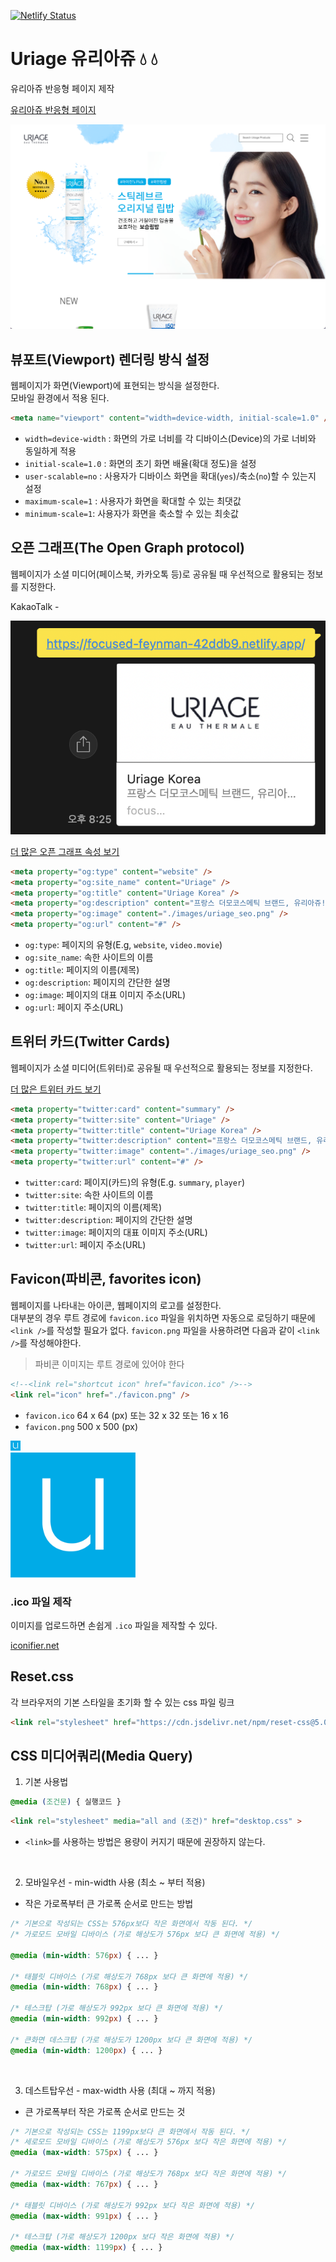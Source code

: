 [![Netlify Status](https://api.netlify.com/api/v1/badges/9f2f756f-e1fc-48d9-9c07-b7d7433d8aaa/deploy-status)](https://app.netlify.com/sites/focused-feynman-42ddb9/deploys)

# Uriage 유리아쥬 💧 💧

유리아쥬 반응형 페이지 제작

[유리아쥬 반응형 페이지](https://focused-feynman-42ddb9.netlify.app/)

![유리아쥬](https://raw.githubusercontent.com/jiisunny/uriage-responsive/master/_assets/main_screenshot.png)

## 뷰포트(Viewport) 렌더링 방식 설정

웹페이지가 화면(Viewport)에 표현되는 방식을 설정한다.<br />
모바일 환경에서 적용 된다.

```html
<meta name="viewport" content="width=device-width, initial-scale=1.0" />
```

- `width=device-width` : 화면의 가로 너비를 각 디바이스(Device)의 가로 너비와 동일하게 적용
- `initial-scale=1.0` : 화면의 초기 화면 배율(확대 정도)을 설정
- `user-scalable=no` : 사용자가 디바이스 화면을 확대(`yes`)/축소(`no`)할 수 있는지 설정
- `maximum-scale=1` : 사용자가 화면을 확대할 수 있는 최댓값
- `minimum-scale=1`: 사용자가 화면을 축소할 수 있는 최솟값

## 오픈 그래프(The Open Graph protocol)

웹페이지가 소셜 미디어(페이스북, 카카오톡 등)로 공유될 때 우선적으로 활용되는 정보를 지정한다.

KakaoTalk -

![KakaoTalk Open Graph example](https://raw.githubusercontent.com/jiisunny/uriage-responsive/master/_assets/kakao_opengraph_example.png)

[더 많은 오픈 그래프 속성 보기](https://ogp.me/)

```html
<meta property="og:type" content="website" />
<meta property="og:site_name" content="Uriage" />
<meta property="og:title" content="Uriage Korea" />
<meta property="og:description" content="프랑스 더모코스메틱 브랜드, 유리아쥬! 민감성 피부를 위한 프랑스 온천수 함유." />
<meta property="og:image" content="./images/uriage_seo.png" />
<meta property="og:url" content="#" />
```

- `og:type`: 페이지의 유형(E.g, `website`, `video.movie`)
- `og:site_name`: 속한 사이트의 이름
- `og:title`: 페이지의 이름(제목)
- `og:description`: 페이지의 간단한 설명
- `og:image`: 페이지의 대표 이미지 주소(URL)
- `og:url`: 페이지 주소(URL)

## 트위터 카드(Twitter Cards)

웹페이지가 소셜 미디어(트위터)로 공유될 때 우선적으로 활용되는 정보를 지정한다.

[더 많은 트위터 카드 보기](https://developer.twitter.com/en/docs/twitter-for-websites/cards/guides/getting-started)

```html
<meta property="twitter:card" content="summary" />
<meta property="twitter:site" content="Uriage" />
<meta property="twitter:title" content="Uriage Korea" />
<meta property="twitter:description" content="프랑스 더모코스메틱 브랜드, 유리아쥬! 민감성 피부를 위한 프랑스 온천수 함유." />
<meta property="twitter:image" content="./images/uriage_seo.png" />
<meta property="twitter:url" content="#" />
```

- `twitter:card`: 페이지(카드)의 유형(E.g. `summary`, `player`)
- `twitter:site`: 속한 사이트의 이름
- `twitter:title`: 페이지의 이름(제목)
- `twitter:description`: 페이지의 간단한 설명
- `twitter:image`: 페이지의 대표 이미지 주소(URL)
- `twitter:url`: 페이지 주소(URL)

## Favicon(파비콘, favorites icon)

웹페이지를 나타내는 아이콘, 웹페이지의 로고를 설정한다.<br/>
대부분의 경우 루트 경로에 `favicon.ico` 파일을 위치하면 자동으로 로딩하기 때문에 `<link />`를 작성할 필요가 없다. `favicon.png` 파일을 사용하려면 다음과 같이 `<link />`를 작성해야한다.

> 파비콘 이미지는 루트 경로에 있어야 한다
```html
<!--<link rel="shortcut icon" href="favicon.ico" />-->
<link rel="icon" href="./favicon.png" />
```

- `favicon.ico` 64 x 64 (px) 또는 32 x 32 또는 16 x 16
- `favicon.png` 500 x 500 (px)

<img src="https://raw.githubusercontent.com/jiisunny/uriage-responsive/master/favicon.png" alt="uriage" width="16" /><br />
<img src="https://raw.githubusercontent.com/jiisunny/uriage-responsive/master/favicon.png" alt="uriage" width="200" />

### .ico 파일 제작

이미지를 업로드하면 손쉽게 `.ico` 파일을 제작할 수 있다.

[iconifier.net](https://iconifier.net/)

## Reset.css

각 브라우저의 기본 스타일을 초기화 할 수 있는 css 파일 링크

```html
<link rel="stylesheet" href="https://cdn.jsdelivr.net/npm/reset-css@5.0.1/reset.min.css" />
```

## CSS 미디어쿼리(Media Query)

1. 기본 사용법

```css
@media (조건문) { 실행코드 }
```

```html
<link rel="stylesheet" media="all and (조건)" href="desktop.css" >
```

- `<link>`를 사용하는 방법은 용량이 커지기 때문에 권장하지 않는다.

<br />

2. 모바일우선 - min-width 사용 (최소 ~ 부터 적용)

- 작은 가로폭부터 큰 가로폭 순서로 만드는 방법

```css
/* 기본으로 작성되는 CSS는 576px보다 작은 화면에서 작동 된다. */
/* 가로모드 모바일 디바이스 (가로 해상도가 576px 보다 큰 화면에 적용) */

@media (min-width: 576px) { ... } 
 
/* 태블릿 디바이스 (가로 해상도가 768px 보다 큰 화면에 적용) */
@media (min-width: 768px) { ... } 
 
/* 테스크탑 (가로 해상도가 992px 보다 큰 화면에 적용) */
@media (min-width: 992px) { ... } 
 
/* 큰화면 데스크탑 (가로 해상도가 1200px 보다 큰 화면에 적용) */
@media (min-width: 1200px) { ... }
```

<br />

3. 데스트탑우선 - max-width 사용 (최대 ~ 까지 적용)

- 큰 가로폭부터 작은 가로폭 순서로 만드는 것

```css
/* 기본으로 작성되는 CSS는 1199px보다 큰 화면에서 작동 된다. */
/* 세로모드 모바일 디바이스 (가로 해상도가 576px 보다 작은 화면에 적용) */
@media (max-width: 575px) { ... } 
 
/* 가로모드 모바일 디바이스 (가로 해상도가 768px 보다 작은 화면에 적용) */
@media (max-width: 767px) { ... } 
 
/* 태블릿 디바이스 (가로 해상도가 992px 보다 작은 화면에 적용) */
@media (max-width: 991px) { ... } 
 
/* 테스크탑 (가로 해상도가 1200px 보다 작은 화면에 적용) */
@media (max-width: 1199px) { ... } 
```